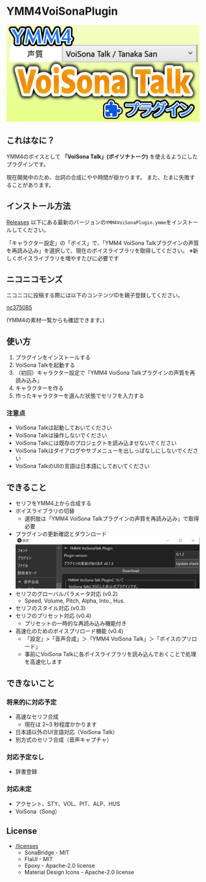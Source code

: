 # YMM4VoiSonaPlugin

![cover](https://github.com/InuInu2022/YMM4VoiSonaPlugin/blob/main/docs/images/ymm4voisonatalkpluginthum.png?raw=true)

## これはなに？

YMM4のボイスとして **「VoiSona Talk」(ボイソナトーク)** を使えるようにしたプラグインです。

現在開発中のため、台詞の合成にやや時間が掛かります。
また、たまに失敗することがあります。

## インストール方法

[Releases](https://github.com/InuInu2022/YMM4VoiSonaPlugin/releases) 以下にある最新のバージョンの`YMM4VoiSonaPlugin.ymme`をインストールしてください。

「キャラクター設定」の「ボイス」で、「YMM4 VoiSona Talkプラグインの声質を再読み込み」を選択して、現在のボイスライブラリを取得してください。
※新しくボイスライブラリを増やすたびに必要です

## ニコニコモンズ

ニコニコに投稿する際には以下のコンテンツIDを親子登録してください。

[nc375085](https://commons.nicovideo.jp/works/nc375085)

(YMM4の素材一覧からも確認できます。)

## 使い方

1. プラグインをインストールする
2. VoiSona Talkを起動する
3. （初回）キャラクター設定で「YMM4 VoiSona Talkプラグインの声質を再読み込み」
4. キャラクターを作る
5. 作ったキャラクターを選んだ状態でセリフを入力する

### 注意点

- VoiSona Talkは起動しておいてください
- VoiSona Talkは操作しないでください
- VoiSona Talkには既存のプロジェクトを読み込ませないでください
- VoiSona Talkはダイアログやサブメニューを出しっぱなしにしないでください
- VoiSona TalkのUIの言語は日本語にしておいてください

## できること

- セリフをYMM4上から合成する
- ボイスライブラリの切替
  - 選択肢は「YMM4 VoiSona Talkプラグインの声質を再読み込み」で取得必要
- プラグインの更新確認とダウンロード
![ss](https://github.com/InuInu2022/YMM4VoiSonaPlugin/blob/main/docs/images/YMM4VoiSonaPlugin_download.png?raw=true)
- セリフのグローバルパラメータ対応 (v0.2)
  - Speed, Volume, Pitch, Alpha, Into., Hus.
- セリフのスタイル対応 (v0.3)
- セリフのプリセット対応 (v0.4)
  - プリセットの一時的な再読み込み機能付き
- 高速化のためのボイスプリロード機能 (v0.4)
  - 「設定」>「音声合成」＞「YMM4 VoiSona Talk」＞「ボイスのプリロード」
  - 事前にVoiSona Talkに各ボイスライブラリを読み込んでおくことで処理を高速化します

## できないこと

### 将来的に対応予定

- 高速なセリフ合成
  - 現在は 2~3 秒程度かかります
- 日本語以外のUI言語対応（VoiSona Talk）
- 別方式のセリフ合成（音声キャプチャ）

### 対応予定なし

- 辞書登録

### 対応未定

- アクセント、STY、VOL、PIT、ALP、HUS
- VoiSona（Song）

## License

- [/licenses](./licenses/)
  - SonaBridge - MIT
  - FlaUI - MIT
  - Epoxy - Apache-2.0 license
  - Material Design Icons - Apache-2.0 license
